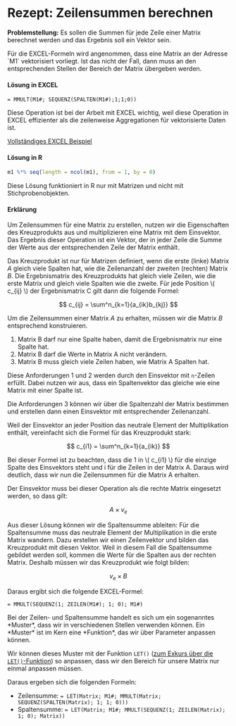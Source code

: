 # Rezept: Zeilensummen berechnen


**Problemstellung:** Es sollen die Summen für jede Zeile einer Matrix berechnet werden und das Ergebnis soll ein Vektor sein. 

<div class="alert alert-info" markdown="1">
Für die EXCEL-Formeln wird angenommen, dass eine Matrix an der Adresse `M1` vektorisiert vorliegt. Ist das nicht der Fall, dann muss an den entsprechenden Stellen der Bereich der Matrix übergeben werden. 
</div>

#### Lösung in EXCEL

```EXCEL
= MMULT(M1#; SEQUENZ(SPALTEN(M1#);1;1;0))
``` 
<div class="alert alert-warning" markdown="1">
Diese Operation ist  bei der Arbeit mit EXCEL wichtig, weil diese Operation in EXCEL effizienter als die zeilenweise Aggregationen für vektorisierte Daten ist.
</div>

<a href="https://moodle.zhaw.ch/mod/resource/view.php?id=544752" class="btn btn-lg btn-primary"><i class="fa fa-lg fa-download"></i> Vollständiges EXCEL Beispiel</a>

#### Lösung in R

```R
m1 %*% seq(length = ncol(m1), from = 1, by = 0)
```

<div class="alert alert-warning" markdown="1">
Diese Lösung funktioniert in R nur mit Matrizen und nicht mit Stichprobenobjekten. 
</div>

#### Erklärung

Um Zeilensummen für eine Matrix zu erstellen, nutzen wir die Eigenschaften des Kreuzprodukts aus und multiplizieren eine Matrix mit dem Einsvektor. Das Ergebnis dieser Operation ist ein Vektor, der in jeder Zeile die Summe der Werte aus der entsprechenden Zeile der Matrix enthält. 

Das Kreuzprodukt ist nur für Matrizen definiert, wenn die erste (linke) Matrix *A* gleich viele Spalten hat, wie die Zeilenanzahl der zweiten (rechten) Matrix *B*. Die Ergebnismatrix des Kreuzprodukts hat gleich viele Zeilen, wie die erste Matrix und gleich viele Spalten wie die zweite. Für jede Position \\( c_{ij} \\) der Ergebnismatrix C gilt dann die folgende Formel:

$$
c_{ij} = \sum^n_{k=1}{a_{ik}b_{kj}}
$$

Um die Zeilensummen einer Matrix *A* zu erhalten, müssen wir die Matrix *B* entsprechend konstruieren. 

1. Matrix B darf nur eine Spalte haben, damit die Ergebnismatrix nur eine Spalte hat. 
2. Matrix B darf die Werte in Matrix A nicht verändern.
3. Matrix B muss gleich viele Zeilen haben, wie Matrix A Spalten hat.

Diese Anforderungen 1 und 2 werden durch den Einsvektor mit `n`-Zeilen erfüllt. Dabei nutzen wir aus, dass ein Spaltenvektor das gleiche wie eine Matrix mit einer Spalte ist. 

Die Anforderungen 3 können wir über die Spaltenzahl der Matrix bestimmen und erstellen dann einen Einsvektor mit entsprechender Zeilenanzahl.

Weil der Einsvektor an jeder Position das neutrale Element der Multiplikation enthält, vereinfacht sich die Formel für das Kreuzprodukt stark: 

$$
c_{i1} = \sum^n_{k=1}{a_{ik}}
$$

Bei dieser Formel ist zu beachten, dass die 1 in \\( c_{i1} \\) für die einzige Spalte des Einsvektors steht und i für die Zeilen in der Matrix A. Daraus wird deutlich, dass wir nun die Zeilensummen für die Matrix A erhalten.

Der Einsvektor muss bei dieser Operation als die rechte Matrix eingesetzt werden, so dass gilt:

$$
A \times v_e
$$

Aus dieser Lösung können wir die Spaltensumme ableiten: Für die Spaltensumme muss das neutrale Element der Multiplikation in die erste Matrix wandern. Dazu erstellen wir einen Zeilenvektor und bilden das Kreuzprodukt mit diesen Vektor. Weil in diesem Fall die Spaltensumme gebildet werden soll, kommen die Werte für die Spalten aus der rechten Matrix. Deshalb müssen wir das Kreuzprodukt wie folgt bilden:

$$
v_e \times B
$$

Daraus ergibt sich die folgende EXCEL-Formel:

```EXCEL
= MMULT(SEQUENZ(1; ZEILEN(M1#); 1; 0); M1#)
```

<p class="alert alert-success" markdown="1">
Bei der Zeilen- und Spaltensumme handelt es sich um ein sogenanntes *Muster*, dass wir in verschiedenen Stellen verwenden können. Ein *Muster* ist im Kern eine *Funktion*, das wir über Parameter anpassen können. 
</p>

Wir können dieses Muster mit der Funktion `LET()` ([zum Exkurs über die `LET()`-Funktion](https://moodle.zhaw.ch/mod/page/view.php?id=544755)) so anpassen, dass wir den Bereich für unsere Matrix nur einmal anpassen müssen.

Daraus ergeben sich die folgenden Formeln:

* Zeilensumme: `= LET(Matrix; M1#; MMULT(Matrix; SEQUENZ(SPALTEN(Matrix); 1; 1; 0)))`
* Spaltensumme: `= LET(Matrix; M1#; MMULT(SEQUENZ(1; ZEILEN(Matrix); 1; 0); Matrix))`